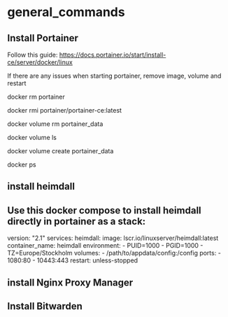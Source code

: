 # general_commands
## Install Portainer
Follow this guide: https://docs.portainer.io/start/install-ce/server/docker/linux

If there are any issues when starting portainer, remove image, volume and restart 

docker rm portainer

docker rmi portainer/portainer-ce:latest

docker volume rm portainer_data

docker volume ls

docker volume create portainer_data

docker ps

## install heimdall

Use this docker compose to install heimdall directly in portainer as a stack: 
---
version: "2.1"
services:
  heimdall:
    image: lscr.io/linuxserver/heimdall:latest
    container_name: heimdall
    environment:
      - PUID=1000
      - PGID=1000
      - TZ=Europe/Stockholm
    volumes:
      - /path/to/appdata/config:/config
    ports:
      - 1080:80
      - 10443:443
    restart: unless-stopped

  ## install Nginx Proxy Manager 

  ## Install Bitwarden

  
